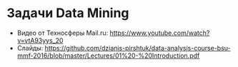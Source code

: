 # Задачи Data Mining

* Видео от Техносферы Mail.ru: https://www.youtube.com/watch?v=vtA93yys_20
* Слайды: https://github.com/dzianis-pirshtuk/data-analysis-course-bsu-mmf-2016/blob/master/Lectures/01%20-%20Introduction.pdf
